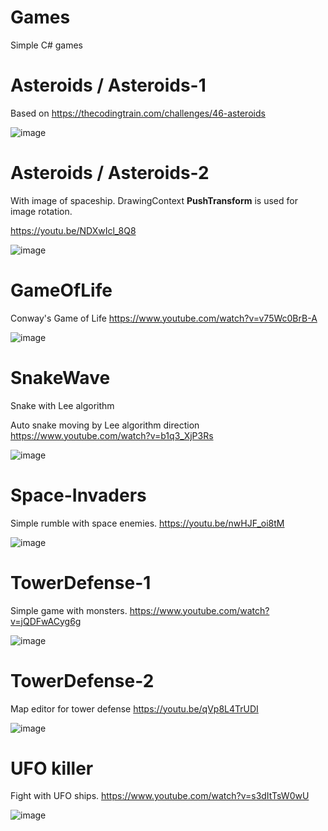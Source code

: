 # Games
Simple C# games

# Asteroids / Asteroids-1

Based on https://thecodingtrain.com/challenges/46-asteroids

![image](https://github.com/tltrus/GAMES/assets/77125487/c7c8b9ad-d78f-4879-89ff-fda81a32bf59)

# Asteroids / Asteroids-2

With image of spaceship. DrawingContext **PushTransform** is used for image rotation.

https://youtu.be/NDXwIcl_8Q8

![image](https://github.com/tltrus/GAMES/assets/77125487/b2ccda51-f23e-4bc2-a9a4-6bbdee7adf2f)


# GameOfLife
Conway's Game of Life
https://www.youtube.com/watch?v=v75Wc0BrB-A

![image](https://github.com/tltrus/GAMES/assets/77125487/064b6fe0-8bca-4261-a1e1-cf8ab9d51d10)


# SnakeWave
Snake with Lee algorithm

Auto snake moving by Lee algorithm direction
https://www.youtube.com/watch?v=b1q3_XjP3Rs

![image](https://user-images.githubusercontent.com/77125487/198890289-f1a6e8b2-8e36-4fd5-966f-bb31582fba13.png)


# Space-Invaders
Simple rumble with space enemies.
https://youtu.be/nwHJF_oi8tM

![image](https://github.com/tltrus/GAMES/assets/77125487/28dc4467-f309-4b79-8e48-619315232342)


# TowerDefense-1
Simple game with monsters.
https://www.youtube.com/watch?v=jQDFwACyg6g

![image](https://github.com/tltrus/GAMES/assets/77125487/ca94a420-5494-4b1c-a3be-2b5a142da07c)

# TowerDefense-2
Map editor for tower defense
https://youtu.be/qVp8L4TrUDI

![image](https://github.com/tltrus/GAMES/assets/77125487/3cc67462-61fc-4fa5-90fb-8093681cba2b)


# UFO killer
Fight with UFO ships.
https://www.youtube.com/watch?v=s3dItTsW0wU

![image](https://github.com/tltrus/GAMES/assets/77125487/7bcd1b35-5540-4a4b-84d4-125aed676b8b)
